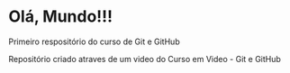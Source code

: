 # Olá, Mundo!!!
 Primeiro respositório do curso de Git e GitHub

 Repositório criado atraves de um video do Curso em Video - Git e GitHub